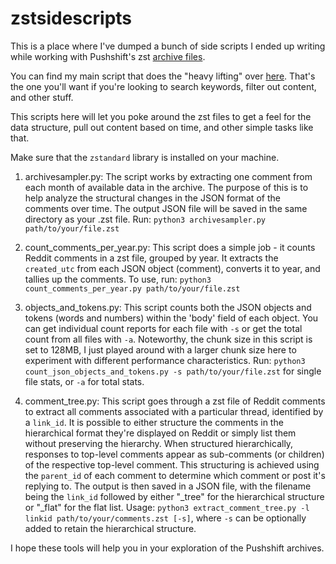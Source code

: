 # zstsidescripts
This is a place where I've dumped a bunch of side scripts I ended up writing while working with Pushshift's zst [archive files](https://academictorrents.com/details/7c0645c94321311bb05bd879ddee4d0eba08aaee).

You can find my main script that does the "heavy lifting" over [here](https://github.com/sgoettel/rzcf). That's the one you'll want if you're looking to search keywords, filter out content, and other stuff.

This scripts here will let you poke around the zst files to get a feel for the data structure, pull out content based on time, and other simple tasks like that.

Make sure that the `zstandard` library is installed on your machine.

1. archivesampler.py: The script works by extracting one comment from each month of available data in the archive. The purpose of this is to help analyze the structural changes in the JSON format of the comments over time. The output JSON file will be saved in the same directory as your .zst file. Run: `python3 archivesampler.py path/to/your/file.zst`

2. count_comments_per_year.py: This script does a simple job - it counts Reddit comments in a zst file, grouped by year. It extracts the `created_utc` from each JSON object (comment), converts it to year, and tallies up the comments. To use, run: `python3 count_comments_per_year.py path/to/your/file.zst`

3. objects_and_tokens.py: This script counts both the JSON objects and tokens (words and numbers) within the 'body' field of each object. You can get individual count reports for each file with `-s` or get the total count from all files with `-a`. Noteworthy, the chunk size in this script is set to 128MB, I just played around with a larger chunk size here to experiment with different performance characteristics.
Run: `python3 count_json_objects_and_tokens.py -s path/to/your/file.zst` for single file stats, or `-a` for total stats.

4. comment_tree.py: This script goes through a zst file of Reddit comments to extract all comments associated with a particular thread, identified by a `link_id`. It is possible to either structure the comments in the hierarchical format they're displayed on Reddit or simply list them without preserving the hierarchy. When structured hierarchically, responses to top-level comments appear as sub-comments (or children) of the respective top-level comment. This structuring is achieved using the `parent_id` of each comment to determine which comment or post it's replying to. The output is then saved in a JSON file, with the filename being the `link_id` followed by either "_tree" for the hierarchical structure or "_flat" for the flat list. Usage: `python3 extract_comment_tree.py -l linkid path/to/your/comments.zst [-s]`, where `-s` can be optionally added to retain the hierarchical structure.

I hope these tools will help you in your exploration of the Pushshift archives.
